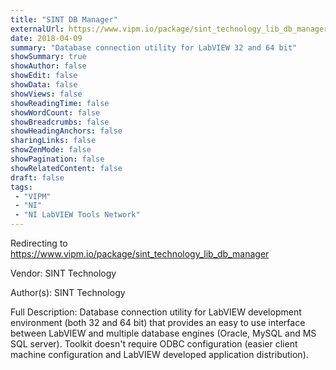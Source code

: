 ```yaml
---
title: "SINT DB Manager"
externalUrl: https://www.vipm.io/package/sint_technology_lib_db_manager
date: 2018-04-09
summary: "Database connection utility for LabVIEW 32 and 64 bit"
showSummary: true
showAuthor: false
showEdit: false
showData: false
showViews: false
showReadingTime: false
showWordCount: false
showBreadcrumbs: false
showHeadingAnchors: false
sharingLinks: false
showZenMode: false
showPagination: false
showRelatedContent: false
draft: false
tags:
 - "VIPM"
 - "NI"
 - "NI LabVIEW Tools Network"
---
```


Redirecting to https://www.vipm.io/package/sint_technology_lib_db_manager

Vendor: SINT Technology

Author(s): SINT Technology
 
Full Description:
Database connection utility for LabVIEW development environment (both 32 and 64 bit) that provides an easy to use interface between LabVIEW and multiple database engines (Oracle, MySQL and MS SQL server).
Toolkit doesn't require ODBC configuration (easier client machine configuration and LabVIEW developed application distribution).